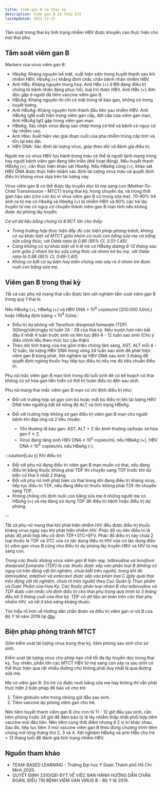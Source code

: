 ```yaml
---
title: Viêm gan B và thai kỳ
description: Viêm gan B 2à thai k15
lastUpdated: 2023-12-15
---
```


Tầm soát trong thai kỳ tình trạng nhiễm HBV được khuyến cáo thực hiện cho mọi thai phụ.

## Tầm soát viêm gan B

Markers của virus viêm gan B:

- HbsAg: Kháng nguyên bề mặt, xuất hiện sớm trong huyết thanh sau khi nhiễm HBV. HbsAg (+) khẳng định chắc chắn bệnh nhân nhiễm HBV.
- Anti HBs: Kháng nguyên trung hòa. Anti HBs (+) ở BN đang điều trị chứng tỏ bệnh nhân đang phục hồi, loại trừ được HBV. Anti HBs (+) đơn độc gặp ở người đã tiêm vaccine viêm gan B.
- HBcAg: Kháng nguyên lõi chỉ có mặt trong tế bào gan, không có trong huyết tương.
- Anti HBcAg: Kháng nguyên hình thành đầu tiên sau nhiễm HBV. Anti HBcAg IgM xuất hiện trong viêm gan cấp, đợt cấp của viêm gan mạn, Anti HBcAg IgG gặp trong viêm gan mạn.
- HBeAg: Xác nhận virus đang sao chép trong cơ thể và bệnh có nguy cơ lây nhiễm cao.
- Anti Hbe: Xuất hiện vào giai đoạn cuối của pha nhiễm trùng cấp tính và tồn tại kéo dài.
- HBV DNA: Xác định tải lượng virus, giúp theo dõi và đánh giá điều trị.

Người mẹ có virus HBV lưu hành trong máu có thể là người lành mang trùng hay người bệnh viêm gan đang tiến triển (thể hoạt động). Nếu huyết thanh HBsAg (+), cần thực hiện khảo sát HbeAg. Nếu HBeAg cũng (+), khảo sát HBV DNA được thực hiện nhằm xác định tải lượng virus máu và quyết định điều trị kháng virus dựa trên tải lượng này.

Virus viêm gan B có thể được lây truyền dọc từ mẹ sang con (Mother-To-Child Transmission - MTCT) trong thai kỳ, trong chuyển dạ, và trong thời gian hậu sản (cho con bú vì virus viêm gan B có trong sữa mẹ). 70-90% trẻ sinh ra từ mẹ có HbsAg và HbeAg (+) bị nhiễm HBV và 90% các trẻ lây truyền từ mẹ có nguy cơ chuyển thành viêm gan B mạn tính nếu không được dự phòng lây truyền.

_Cơ sở dữ liệu bằng chứng từ 8 RCT lớn cho thấy:_

- _Trong trường hợp thực hiện đầy đủ các biện pháp phòng tránh, không có sự khác biệt về MTCT giữa nhóm có nuôi con bằng sữa mẹ và bằng sữa công thức, với Odds ratio là 0.86 (95% CI, 0.51-1.45).<br>_
- _Cũng không có sự khác biệt về tỉ lệ trẻ có HBsAg dương 6-12 tháng sau sinh giữa 2 nhóm trẻ bú sữa công thức và nhóm trẻ bú mẹ, với Odds ratio là 0.98 (95% CI, 0.69-1.40).<br>_
- _Không có bất cứ sự kiện hay biến chứng nào xảy ra ở nhóm trẻ được nuôi con bằng sữa mẹ._

## Viêm gan B trong thai kỳ

Tất cả các phụ nữ mang thai cần được làm xét nghiệm tầm soát viêm gan B trong quý 1 thai kì.

Nếu HBsAg (+), HBeAg (+) và HBV DNA > $10^6$ copies/ml (200.000 IU/mL) hoặc HBsAg định lượng > $10^4$ IU/mL:

- Điều trị dự phòng với Tenofovir disoproxil fumarate (TDF) 300mg/viên/ngày từ tuần 24 - 28 của thai kỳ. Nếu muộn hơn nên bắt đầu ít nhất 4 tuần trước sinh và liên tục đến 4 - 12 tuần sau sinh (Chú ý điều chỉnh liều theo mức lọc cầu thận).
- Theo dõi tình trạng của mẹ gồm triệu chứng lâm sàng, AST, ALT mỗi 4 - 12 tuần, tải lượng HBV DNA trong vòng 24 tuần sau sinh để phát hiện viêm gan B bùng phát. Xét nghiệm lại HBV DNA sau sinh 3 tháng để quyết định ngừng thuốc hay tiếp tục điều trị nếu mẹ đủ tiêu chuẩn điều trị.

Phụ nữ mắc viêm gan B mạn tính trong độ tuổi sinh đẻ có kế hoạch có thai không có xơ hóa gan tiến triển có thể trì hoãn điều trị đến sau sinh.

Phụ nữ mang thai mắc viêm gan B mạn có chỉ định điều trị như:

- Đối với trường hợp xơ gan còn bù hoặc mất bù điều trị khi tải lượng HBV DNA trên ngưỡng bất kể nồng độ ALT và tình trạng HBeAg.

- Đối với trường hợp không xơ gan điều trị viêm gan B mạn cho người bệnh khi đáp ứng cả 2 tiêu chuẩn:
  - Tổn thương tế bào gan: AST, ALT > 2 lần bình thường và/hoặc xơ hóa gan F &ge; 2.
  - Virus đang tăng sinh HBV DNA &ge; $10^5$ copies/mL nếu HBeAg (+), HBV DNA &ge; $10^4$ copies/mL nếu HBeAg (-).

:::caution[Lưu ý]
Khi điều trị:

- Đối với phụ nữ đang điều trị viêm gan B mạn muốn có thai, nếu đang điều trị bằng thuốc không phải TDF thì chuyển sang TDF trước khi dự kiến có thai ít nhất 2 tháng.
- Đối với phụ nữ mới phát hiện có thai trong khi đang điều trị kháng virus, tiếp tục điều trị TDF, nếu đang điều trị thuốc không phải TDF thì chuyển sang TDF.
- Không chống chỉ định nuôi con bằng sữa mẹ ở những người mẹ có HBsAg (+) và mẹ đang sử dụng TDF để điều trị bệnh hoặc điều trị dự phòng.

:::

Tất cả phụ nữ mang thai khi phát hiện nhiễm HIV đều được điều trị thuốc kháng virus ngay sau khi phát hiện nhiễm HIV. Phác đồ ưu tiên điều trị là phác đồ phối hợp liều cố định TDF+3TC+EFV. Phác đồ điều trị này chứa 2 loại thuốc là TDF và 3TC vừa có tác dụng điều trị HIV vừa có tác dụng điều trị viêm gan virus B cũng như điều trị dự phòng lây truyền HBV và HIV từ mẹ sang con.

_Trong các thuốc kháng virus viêm gan B hiện nay, telbivudine và tenofovir disoproxil fumarate (TDF) là các thuốc được xếp vào phân loại B (không có nguy cơ trên động vật thí nghiệm, chưa biết trên người), trong khi đó lamivudine, adefovir và entecavir được xếp vào phân loại C (gây quái thai trên động vật thí nghiệm, chưa rõ trên người) theo Cục Quản lý Thực phẩm và Dược Phẩm của Hoa Kỳ. Các thuốc phân loại nhóm B như telbivudine và TDF được cân nhắc chỉ định điều trị cho thai phụ trong quá trình từ 3 tháng đầu tới 3 tháng cuối của thai kỳ. TDF có dữ liệu an toàn trên các thai phụ nhiễm HIV, và rất ít khả năng kháng thuốc._

Tìm hiểu rõ hơn về Hướng dẫn chẩn đoán và điều trị viêm gan vi rút B của Bộ Y tế năm 2019 tại [đây](./QD-3310-ve-viec-huong-dan-chan-doan-va-dieu-tri-viem-gan-vi-ru-b_BYT.pdf).

## Biện pháp phòng tránh MTCT

Gồm kiểm soát tải lượng virus trong thai kỳ, tiêm phòng sau sinh cho sơ sinh.

Kiểm soát tải lượng virus cho phép hạn chế tối đa lây truyền dọc trong thai kỳ. Tuy nhiên, phần lớn các MTCT HBV từ mẹ sang con xảy ra sau sinh có thể thực hiện qua rất nhiều đường chứ không phải duy nhất là qua đường sữa mẹ.

Mẹ có viêm gan B. Dù trẻ có được nuôi bằng sữa mẹ hay không thì vẫn phải thực hiện 2 biện pháp để bảo vệ cho trẻ:

1. Tiêm globulin sớm trong những giờ đầu sau sinh.
2. Tiêm vaccine dự phòng viêm gan cho trẻ.

Nên tiêm huyết thanh viêm gan B cho con từ 11 - 12 giờ đầu sau sinh, cần tiêm phòng trước 24 giờ để đảm bảo tỷ lệ lây nhiễm thấp nhất phối hợp tiêm vaccine mũi đầu tiên. Nên tiêm cùng thời điểm nhưng ở 2 vị trí khác nhau. Sau đó, tiếp tục tiêm 3 mũi vaccine viêm gan B theo đúng chương trình tiêm chủng mở rộng tháng thứ 2, 3 và 4. Xét nghiệm HBsAg và anti-HBs cho trẻ > 12 tháng tuổi để đánh giá tình trạng nhiễm HBV.

## Nguồn tham khảo

- TEAM-BASED LEARNING - Trường Đại học Y Dược Thành phố Hồ Chí Minh 2020.
- QUYẾT ĐỊNH 3310/QĐ-BYT VỀ VIỆC BAN HÀNH HƯỚNG DẪN CHẨN ĐOÁN, ĐIỀU TRỊ BỆNH VIÊM GAN VIRUS B - Bộ Y tế 2019.
